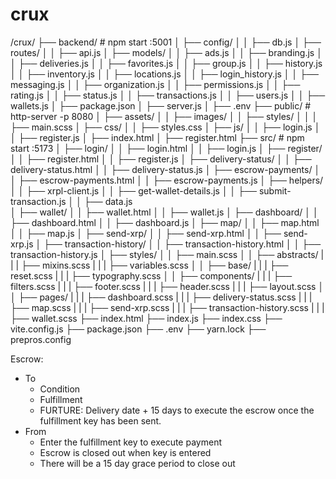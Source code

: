 # crux

/crux/
├── backend/                          # npm start :5001
│   ├── config/
│   │   ├── db.js
│   ├── routes/
│   │   ├── api.js
│   ├── models/
│   │   ├── ads.js
│   │   ├── branding.js
│   │   ├── deliveries.js
│   │   ├── favorites.js
│   │   ├── group.js
│   │   ├── history.js
│   │   ├── inventory.js
│   │   ├── locations.js
│   │   ├── login_history.js
│   │   ├── messaging.js
│   │   ├── organization.js
│   │   ├── permissions.js
│   │   ├── rating.js
│   │   ├── status.js
│   │   ├── transactions.js
│   │   ├── users.js
│   │   ├── wallets.js
│   ├── package.json
│   ├── server.js
│   ├── .env
├── public/                         # http-server -p 8080
│   ├── assets/
│   │   ├── images/
│   │   ├── styles/
│   │   │   ├── main.scss
│   ├── css/
│   │   ├── styles.css
│   ├── js/
│   │   ├── login.js
│   │   ├── register.js
│   ├── index.html
│   ├── register.html
├── src/                            # npm start :5173
│   ├── login/
│   │   ├── login.html
│   │   ├── login.js
│   ├── register/
│   │   ├── register.html
│   │   ├── register.js
│   ├── delivery-status/
│   │   ├── delivery-status.html
│   │   ├── delivery-status.js
│   ├── escrow-payments/
│   │   ├── escrow-payments.html
│   │   ├── escrow-payments.js
│   ├── helpers/
│   │   ├── xrpl-client.js
│   │   ├── get-wallet-details.js
│   │   ├── submit-transaction.js
│   │   ├── data.js             
│   ├── wallet/
│   │   ├── wallet.html
│   │   ├── wallet.js
│   ├── dashboard/
│   │   ├── dashboard.html
│   │   ├── dashboard.js
│   ├── map/
│   │   ├── map.html
│   │   ├── map.js
│   ├── send-xrp/
│   │   ├── send-xrp.html
│   │   ├── send-xrp.js
│   ├── transaction-history/
│   │   ├── transaction-history.html
│   │   ├── transaction-history.js
│   ├── styles/
│   │   ├── main.scss
│   │   ├── abstracts/
|   |   |   ├── mixins.scss
|   |   |   ├── variables.scss
│   │   ├── base/
|   |   |   ├── reset.scss
|   |   |   ├── typography.scss
│   │   ├── components/
|   |   |   ├── filters.scss
|   |   |   ├── footer.scss
|   |   |   ├── header.scss
|   |   |   ├── layout.scss
│   │   ├── pages/
|   |   |   ├── dashboard.scss
|   |   |   ├── delivery-status.scss
|   |   |   ├── map.scss
|   |   |   ├── send-xrp.scss
|   |   |   ├── transaction-history.scss
|   |   |   ├── wallet.scss
├── index.html
├── index.js
├── index.css
├── vite.config.js
├── package.json
├── .env
├── yarn.lock
├── prepros.config


Escrow:
- To
    - Condition
    - Fulfillment
    - FURTURE: Delivery date + 15 days to execute the escrow once the fulfillment key has been sent.
- From
    - Enter the fulfillment key to execute payment
    - Escrow is closed out when key is entered
    - There will be a 15 day grace period to close out